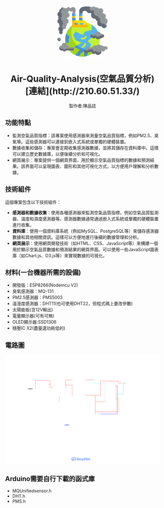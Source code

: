 <p align="center">
  <img width="180" src="./icon.png" alt="Air-conditioner">
  <h1 align="center">Air-Quality-Analysis(空氣品質分析)[連結](http://210.60.51.33/)</h1>
  <p align="center">製作者:陳品誌</p>
</p>


## 功能特點

- 監測空氣品質指標：該專案使用感測器來測量空氣品質指標，例如PM2.5、臭氧等。這些感測器可以連接到嵌入式系統或單獨的硬體裝置。
- 數據收集和儲存：專案會定期收集感測器數據，並將其儲存在資料庫中。這樣可以建立歷史數據庫，以便後續分析和可視化。
- 網頁展示：專案提供一個網頁界面，用於顯示空氣品質指標的數據和預測結果。該界面可以呈現圖表、圖形和其他可視化方式，以方便用戶理解和分析數據。

## 技術組件

這個專案包含以下技術組件：

- **感測器和數據收集**：使用各種感測器來監測空氣品質指標，例如空氣品質監測器、溫度和濕度感測器等。感測器數據通常通過嵌入式系統或單獨的硬體裝置進行收集。
- **資料庫**：使用一個資料庫系統（例如MySQL、PostgreSQL等）來儲存感測器數據和其他相關資訊。這樣可以方便地進行後續的數據管理和分析。
- **網頁展示**：使用網頁開發技術（如HTML、CSS、JavaScript等）來構建一個用於顯示空氣品質數據和預測結果的網頁界面。可以使用一些JavaScript圖表庫（如Chart.js、D3.js等）來實現數據的可視化。

## 材料(一台機器所需的設備)
- 開發版：ESP8266(Nodemcu V2)
- 臭氧感測器：MQ-131
- PM2.5感測器：PMS5003
- 溫溼度感測器：DHT11(也可使用DHT22，但程式碼上要改參數)
- 太陽能板(含12V輸出)
- 電量顯示器(可有可無)
- OLED顯示器:SSD1306
- 穩壓IC X2(盡量選功耗低的)

## 電路圖
<img src="./circuit.svg">

## Arduino需要自行下載的函式庫
- MQUnifiedsensor.h
- DHT.h
- PMS.h
